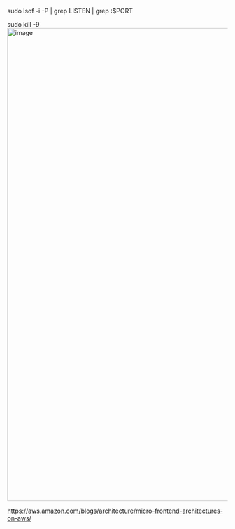 sudo lsof -i -P | grep LISTEN | grep :$PORT

sudo kill -9 <PID>
<img width="1080" alt="image" src="https://user-images.githubusercontent.com/47269270/232678185-d993dd21-c081-42ff-b8a9-ce6fb89c4a3f.png">

  https://aws.amazon.com/blogs/architecture/micro-frontend-architectures-on-aws/
